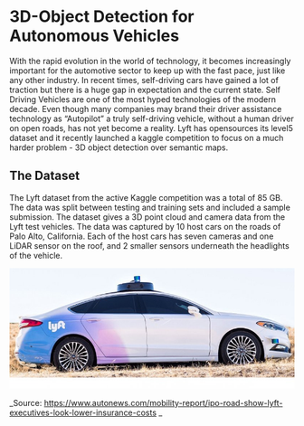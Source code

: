# 3D-Object Detection for Autonomous Vehicles 

With the rapid evolution in the world of technology, it becomes increasingly important for the automotive sector to keep up with the fast pace, just like any other industry. In recent times, self-driving cars have gained a lot of traction but there is a huge gap in expectation and the current state. Self Driving Vehicles are one of the most hyped technologies of the modern decade. Even though many companies may brand their driver assistance technology as “Autopilot” a truly self-driving vehicle, without a human driver on open roads, has not yet become a reality. Lyft has opensources its level5 dataset and it recently launched a kaggle competition to focus on a much harder problem - 3D object detection over semantic maps. 

## The Dataset
The Lyft dataset from the active Kaggle competition was a total of 85 GB. The data was split between testing and training sets and included a sample submission. The dataset gives a 3D point cloud and camera data from the Lyft test vehicles. The data was captured by 10 host cars on the roads of Palo Alto, California. Each of the host cars has seven cameras and one LiDAR sensor on the roof, and 2 smaller sensors underneath the headlights of the vehicle.

![Image description](lyft.jpeg) <br />

_Source: https://www.autonews.com/mobility-report/ipo-road-show-lyft-executives-look-lower-insurance-costs _

